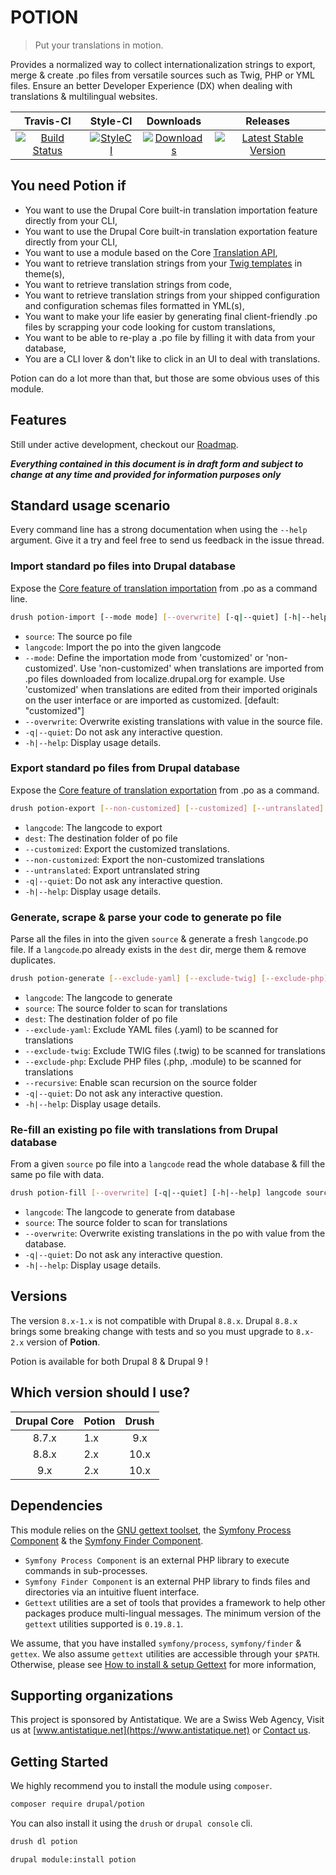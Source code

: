 # POTION

> Put your translations in motion.

Provides a normalized way to collect internationalization strings to export, merge & create .po files from versatile sources such as Twig, PHP or YML files.
Ensure an better Developer Experience (DX) when dealing with translations & multilingual websites.

|       Travis-CI        |        Style-CI         |        Downloads        |         Releases         |
|:----------------------:|:-----------------------:|:-----------------------:|:------------------------:|
| [![Build Status](https://travis-ci.com/antistatique/drupal-potion.svg?branch=8.x-2.x)](https://travis-ci.com/antistatique/drupal-potion) | [![StyleCI](https://styleci.io/repos/104479458/shield)](https://styleci.io/repos/104479458) | [![Downloads](https://img.shields.io/badge/downloads-8.x--1.x--dev-green.svg?style=flat-square)](https://ftp.drupal.org/files/projects/potion-8.x-1.x-dev.tar.gz) | [![Latest Stable Version](https://img.shields.io/badge/release-v1.x--dev-blue.svg?style=flat-square)](https://www.drupal.org/project/potion/releases) |

## You need Potion if

* You want to use the Drupal Core built-in translation importation feature directly from your CLI,
* You want to use the Drupal Core built-in translation exportation feature directly from your CLI,
* You want to use a module based on the Core [Translation API](https://www.drupal.org/docs/8/api/translation-api/overview),
* You want to retrieve translation strings from your [Twig templates](https://www.drupal.org/docs/8/api/translation-api/overview) in theme(s),
* You want to retrieve translation strings from code,
* You want to retrieve translation strings from your shipped configuration and configuration schemas files formatted in YML(s),
* You want to make your life easier by generating final client-friendly .po files by scrapping your code looking for custom translations,
* You want to be able to re-play a .po file by filling it with data from your database,
* You are a CLI lover & don't like to click in an UI to deal with translations.

Potion can do a lot more than that,
but those are some obvious uses of this module.

## Features

Still under active development, checkout our [Roadmap](./ROADMAP.md).

***Everything contained in this document is in draft form and subject to change at any time and provided for information purposes only***

## Standard usage scenario

Every command line has a strong documentation when using the `--help` argument.
Give it a try and feel free to send us feedback in the issue thread.

### Import standard po files into Drupal database

Expose the [Core feature of translation importation](/admin/config/regional/translate/import) from .po as a command line.

```bash
drush potion-import [--mode mode] [--overwrite] [-q|--quiet] [-h|--help] langcode source
```

* `source`: The source po file
* `langcode`: Import the po into the given langcode
* `--mode`: Define the importation mode from 'customized' or 'non-customized'.
            Use 'non-customized' when translations are imported from .po files
            downloaded from localize.drupal.org for example.
            Use 'customized' when translations are edited from their imported
            originals on the user interface or are imported as customized.
            [default: "customized"]
* `--overwrite`: Overwrite existing translations with value in the source file.
* `-q|--quiet`: Do not ask any interactive question.
* `-h|--help`: Display usage details.


### Export standard po files from Drupal database

Expose the [Core feature of translation exportation](/admin/config/regional/translate/export) from .po as a command.

```bash
drush potion-export [--non-customized] [--customized] [--untranslated] [--progress] [-q|--quiet] [-h|--help] langcode dest
```

* `langcode`: The langcode to export
* `dest`: The destination folder of po file
* `--customized`: Export the customized translations.
* `--non-customized`: Export the non-customized translations
* `--untranslated`: Export untranslated string
* `-q|--quiet`: Do not ask any interactive question.
* `-h|--help`: Display usage details.

### Generate, scrape & parse your code to generate po file

Parse all the files in into the given `source` & generate a fresh `langcode`.po file.
If a `langcode`.po already exists in the `dest` dir, merge them & remove duplicates.

```bash
drush potion-generate [--exclude-yaml] [--exclude-twig] [--exclude-php] [--recursive] [-q|--quiet] [-h|--help] langcode source dest
```

* `langcode`: The langcode to generate
* `source`: The source folder to scan for translations
* `dest`: The destination folder of po file
* `--exclude-yaml`: Exclude YAML files (.yaml) to be scanned for translations
* `--exclude-twig`: Exclude TWIG files (.twig) to be scanned for translations
* `--exclude-php`: Exclude PHP files (.php, .module) to be scanned for translations
* `--recursive`: Enable scan recursion on the source folder
* `-q|--quiet`: Do not ask any interactive question.
* `-h|--help`: Display usage details.

### Re-fill an existing po file with translations from Drupal database

From a given `source` po file into a `langcode` read the whole database & fill the same po file with data.

```bash
drush potion-fill [--overwrite] [-q|--quiet] [-h|--help] langcode source
```

* `langcode`: The langcode to generate from database
* `source`: The source folder to scan for translations
* `--overwrite`: Overwrite existing translations in the po with value from the database.
* `-q|--quiet`: Do not ask any interactive question.
* `-h|--help`: Display usage details.

## Versions

The version `8.x-1.x` is not compatible with Drupal `8.8.x`.
Drupal `8.8.x` brings some breaking change with tests and so you
must upgrade to `8.x-2.x` version of **Potion**.

Potion is available for both Drupal 8 & Drupal 9 !

## Which version should I use?

|Drupal Core|Potion|Drush|
|:---------:|:-----|:---:|
|8.7.x      |1.x   |9.x  |
|8.8.x      |2.x   |10.x |
|9.x        |2.x   |10.x |

## Dependencies

This module relies on the [GNU gettext toolset](https://www.gnu.org/software/gettext/), the [Symfony Process Component](https://symfony.com/doc/current/components/process.html) & the [Symfony Finder Component](https://symfony.com/doc/current/components/finder.html).

* `Symfony Process Component` is an external PHP library to execute commands in sub-processes.
* `Symfony Finder Component` is an external PHP library to finds files and directories via an intuitive fluent interface.
* `Gettext` utilities are a set of tools that provides a framework to help other packages produce multi-lingual messages. The minimum version of the `gettext` utilities supported is `0.19.8.1`.

We assume, that you have installed `symfony/process`, `symfony/finder` & `gettex`. We also assume `gettext` utilities are accessible through your `$PATH`.
Otherwise, please see [How to install & setup Gettext](https://www.drupal.org/docs/8/modules/potion/how-to-install-setup-gettext) for more information,

## Supporting organizations

This project is sponsored by Antistatique. We are a Swiss Web Agency,
Visit us at [www.antistatique.net](https://www.antistatique.net) or
[Contact us](mailto:info@antistatique.net).

## Getting Started

We highly recommend you to install the module using `composer`.

  ```bash
  composer require drupal/potion
  ```

You can also install it using the `drush` or `drupal console` cli.

  ```bash
  drush dl potion
  ```

  ```bash
  drupal module:install potion
  ```
